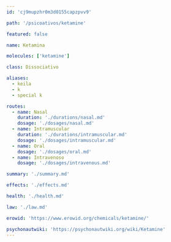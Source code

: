 ```yaml
---
id: 'cj9mupzhr0m3d0155capzpvv9'

path: '/psicoativos/ketamine'

featured: false

name: Ketamina

molecules: ['ketamine']

class: Dissociativo

aliases:
  - keila
  - k
  - special k

routes:
  - name: Nasal
    duration: './durations/nasal.md'
    dosage: './dosages/nasal.md'
  - name: Intramuscular
    duration: './durations/intramuscular.md'
    dosage: './dosages/intramuscular.md'
  - name: Oral
    dosage: './dosages/oral.md'
  - name: Intravenoso
    dosage: './dosages/intravenous.md'

summary: './summary.md'

effects: './effects.md'

health: './health.md'

law: './law.md'

erowid: 'https://www.erowid.org/chemicals/ketamine/'

psychonautwiki: 'https://psychonautwiki.org/wiki/Ketamine'
---
```

